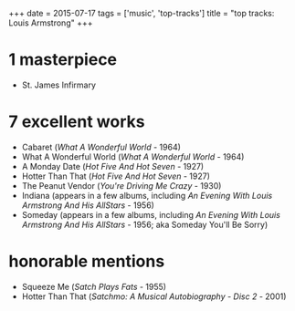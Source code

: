 +++
date = 2015-07-17
tags = ['music', 'top-tracks']
title = "top tracks: Louis Armstrong"
+++

1 masterpiece
=============

-   St. James Infirmary

7 excellent works
=================

-   Cabaret (*What A Wonderful World* - 1964)
-   What A Wonderful World (*What A Wonderful World* - 1964)
-   A Monday Date (*Hot Five And Hot Seven* - 1927)
-   Hotter Than That (*Hot Five And Hot Seven* - 1927)
-   The Peanut Vendor (*You\'re Driving Me Crazy* - 1930)
-   Indiana (appears in a few albums, including *An Evening With Louis
    Armstrong And His AllStars* - 1956)
-   Someday (appears in a few albums, including *An Evening With Louis
    Armstrong And His AllStars* - 1956; aka Someday You\'ll Be Sorry)

honorable mentions
==================

-   Squeeze Me (*Satch Plays Fats* - 1955)
-   Hotter Than That (*Satchmo: A Musical Autobiography - Disc 2* -
    2001)
